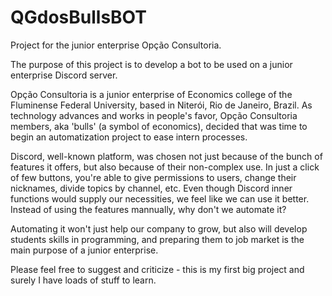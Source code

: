 # QGdosBullsBOT
Project for the junior enterprise Opção Consultoria.

The purpose of this project is to develop a bot to be used on a junior enterprise Discord server.

Opção Consultoria is a junior enterprise of Economics college of the Fluminense Federal University, based in Niterói, Rio de Janeiro, Brazil.
As technology advances and works in people's favor, Opção Consultoria members, aka 'bulls' (a symbol of economics), decided that was time to begin an automatization project to ease intern processes.

Discord, well-known platform, was chosen not just because of the bunch of features it offers, but also because of their non-complex use. In just a click of few buttons, you're able to give permissions to users, change their nicknames, divide topics by channel, etc. Even though Discord inner functions would supply our necessities, we feel like we can use it better. Instead of using the features mannually, why don't we automate it?

Automating it won't just help our company to grow, but also will develop students skills in programming, and preparing them to job market is the main purpose of a junior enterprise.

Please feel free to suggest and criticize - this is my first big project and surely I have loads of stuff to learn.
